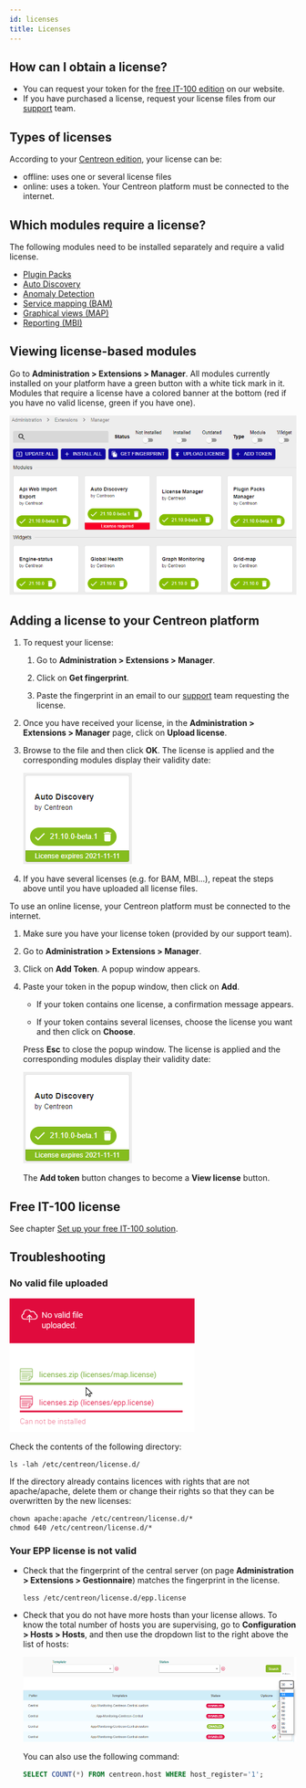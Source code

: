 ```yaml
---
id: licenses
title: Licenses
---
```


## How can I obtain a license?

* You can request your token for the [free IT-100 edition](../getting-started/IT100) on our website.
* If you have purchased a license, request your license files from our [support](https://support.centreon.com) team.

## Types of licenses

According to your [Centreon edition](https://www.centreon.com/en/editions/), your license can be:
- offline: uses one or several license files
- online: uses a token. Your Centreon platform must be connected to the internet.

## Which modules require a license?

The following modules need to be installed separately and require a valid license.

- [Plugin Packs](../monitoring/pluginpacks#installation)
- [Auto Discovery](../monitoring/discovery/installation)
- [Anomaly Detection](../monitoring/anomaly-detection)
- [Service mapping (BAM)](../service-mapping/install)
- [Graphical views (MAP)](../graph-views/install)
- [Reporting (MBI)](../reporting/installation)

## Viewing license-based modules

Go to **Administration > Extensions > Manager**. All modules currently installed on your platform have a green button with a white tick mark in it. Modules that require a license have a colored banner at the bottom (red if you have no valid license, green if you have one).

![image](../assets/administration/licenses.png)

## Adding a license to your Centreon platform

<!--DOCUSAURUS_CODE_TABS-->
<!--Offline licenses-->

1. To request your license:

    1. Go to **Administration > Extensions > Manager**.

    2. Click on **Get fingerprint**.

    3. Paste the fingerprint in an email to our [support](mailto:support@centreon.com) team requesting the license.

2. Once you have received your license, in the **Administration > Extensions > Manager** page, click on **Upload license**.

5. Browse to the file and then click **OK**. The license is applied and the corresponding modules display their validity date:
    
    ![image](../assets/administration/license_valid.png)

6. If you have several licenses (e.g. for BAM, MBI...), repeat the steps above until you have uploaded all license files.

<!--Online licenses-->

To use an online license, your Centreon platform must be connected to the internet.

1. Make sure you have your license token (provided by our support team).

2. Go to **Administration > Extensions > Manager**.

3. Click on **Add Token**. A popup window appears.

4. Paste your token in the popup window, then click on **Add**.

    - If your token contains one license, a confirmation message appears.

    - If your token contains several licenses, choose the license you want and then click on **Choose**. 

    Press **Esc** to close the popup window. The license is applied and the corresponding modules display their validity date:
    
    ![image](../assets/administration/license_valid.png)

    The **Add token** button changes to become a **View license** button.

<!--END_DOCUSAURUS_CODE_TABS-->

## Free IT-100 license

See chapter [Set up your free IT-100 solution](https://docs.centreon.com/current/en/getting-started/IT100).

## Troubleshooting

### No valid file uploaded

![image](../assets/administration/license_not_valid.png)

Check the contents of the following directory:

```shell
ls -lah /etc/centreon/license.d/
```

If the directory already contains licences with rights that are not apache/apache, delete them or change their rights so that they can be overwritten by the new licenses:

```shell
chown apache:apache /etc/centreon/license.d/*
chmod 640 /etc/centreon/license.d/*
```

### Your EPP license is not valid

* Check that the fingerprint of the central server (on page **Administration > Extensions > Gestionnaire**) matches the fingerprint in the license.

    ```shell
    less /etc/centreon/license.d/epp.license
    ```

* Check that you do not have more hosts than your license allows. To know the total number of hosts you are supervising, go to **Configuration > Hosts > Hosts**, and then use the dropdown list to the right above the list of hosts:

    ![image](../assets/administration/number-of-hosts.png)

    You can also use the following command:

    ```sql
    SELECT COUNT(*) FROM centreon.host WHERE host_register='1';
    ```
